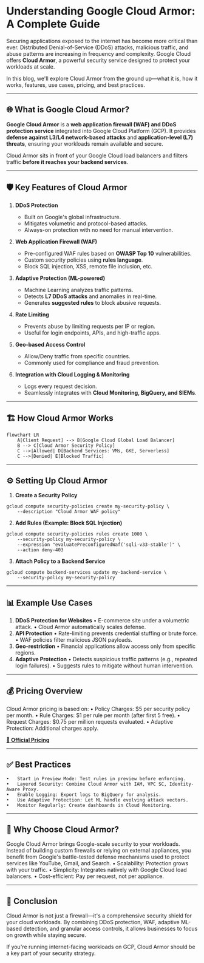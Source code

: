 # Understanding Google Cloud Armor: A Complete Guide

Securing applications exposed to the internet has become more critical than ever. Distributed Denial-of-Service (DDoS) attacks, malicious traffic, and abuse patterns are increasing in frequency and complexity. Google Cloud offers **Cloud Armor**, a powerful security service designed to protect your workloads at scale.  

In this blog, we'll explore Cloud Armor from the ground up—what it is, how it works, features, use cases, pricing, and best practices.  

---

## 🌐 What is Google Cloud Armor?

**Google Cloud Armor** is a **web application firewall (WAF) and DDoS protection service** integrated into Google Cloud Platform (GCP). It provides **defense against L3/L4 network-based attacks** and **application-level (L7) threats**, ensuring your workloads remain available and secure.

Cloud Armor sits in front of your Google Cloud load balancers and filters traffic **before it reaches your backend services**.  

---

## 🛡️ Key Features of Cloud Armor

1. **DDoS Protection**  
   - Built on Google's global infrastructure.  
   - Mitigates volumetric and protocol-based attacks.  
   - Always-on protection with no need for manual intervention.

2. **Web Application Firewall (WAF)**  
   - Pre-configured WAF rules based on **OWASP Top 10** vulnerabilities.  
   - Custom security policies using **rules language**.  
   - Block SQL injection, XSS, remote file inclusion, etc.

3. **Adaptive Protection (ML-powered)**  
   - Machine Learning analyzes traffic patterns.  
   - Detects **L7 DDoS attacks** and anomalies in real-time.  
   - Generates **suggested rules** to block abusive requests.

4. **Rate Limiting**  
   - Prevents abuse by limiting requests per IP or region.  
   - Useful for login endpoints, APIs, and high-traffic apps.

5. **Geo-based Access Control**  
   - Allow/Deny traffic from specific countries.  
   - Commonly used for compliance and fraud prevention.

6. **Integration with Cloud Logging & Monitoring**  
   - Logs every request decision.  
   - Seamlessly integrates with **Cloud Monitoring, BigQuery, and SIEMs**.  

---

## 🏗️ How Cloud Armor Works

```mermaid
flowchart LR
    A[Client Request] --> B[Google Cloud Global Load Balancer]
    B --> C[Cloud Armor Security Policy]
    C -->|Allowed| D[Backend Services: VMs, GKE, Serverless]
    C -->|Denied| E[Blocked Traffic]
```


---

## ⚙️ Setting Up Cloud Armor

1. **Create a Security Policy**

```
gcloud compute security-policies create my-security-policy \
    --description "Cloud Armor WAF policy"
```

2. **Add Rules (Example: Block SQL Injection)**

```
gcloud compute security-policies rules create 1000 \
    --security-policy my-security-policy \
    --expression "evaluatePreconfiguredWaf('sqli-v33-stable')" \
    --action deny-403
```

3. **Attach Policy to a Backend Service**

```
gcloud compute backend-services update my-backend-service \
    --security-policy my-security-policy
```

---

## 📊 Example Use Cases
1. **DDoS Protection for Websites**
	•	E-commerce site under a volumetric attack.
	•	Cloud Armor automatically scales defense.
2.	**API Protection**
	•	Rate-limiting prevents credential stuffing or brute force.
	•	WAF policies filter malicious JSON payloads.
3.	**Geo-restriction**
	•	Financial applications allow access only from specific regions.
4.	**Adaptive Protection**
	•	Detects suspicious traffic patterns (e.g., repeated login failures).
	•	Suggests rules to mitigate without human intervention.


---

## 💰 Pricing Overview

Cloud Armor pricing is based on:
	•	Policy Charges: $5 per security policy per month.
	•	Rule Charges: $1 per rule per month (after first 5 free).
	•	Request Charges: $0.75 per million requests evaluated.
	•	Adaptive Protection: Additional charges apply.

[**🔗 Official Pricing**](https://cloud.google.com/armor/pricing)

---

## ✅ Best Practices
	•	Start in Preview Mode: Test rules in preview before enforcing.
	•	Layered Security: Combine Cloud Armor with IAM, VPC SC, Identity-Aware Proxy.
	•	Enable Logging: Export logs to BigQuery for analysis.
	•	Use Adaptive Protection: Let ML handle evolving attack vectors.
	•	Monitor Regularly: Create dashboards in Cloud Monitoring.
 ---

## 🚀 Why Choose Cloud Armor?

Google Cloud Armor brings Google-scale security to your workloads. Instead of building custom firewalls or relying on external appliances, you benefit from Google's battle-tested defense mechanisms used to protect services like YouTube, Gmail, and Search.
	•	Scalability: Protection grows with your traffic.
	•	Simplicity: Integrates natively with Google Cloud load balancers.
	•	Cost-efficient: Pay per request, not per appliance.

---

## 🔮 Conclusion

Cloud Armor is not just a firewall—it's a comprehensive security shield for your cloud workloads. By combining DDoS protection, WAF, adaptive ML-based detection, and granular access controls, it allows businesses to focus on growth while staying secure.

If you're running internet-facing workloads on GCP, Cloud Armor should be a key part of your security strategy.
